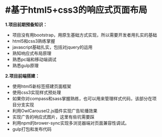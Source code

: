 #基于html5+css3的响应式页面布局
========================================

**1.项目前期预备知识：**
   * 项目没有用bootstrap，用原生基础方式实现，所以需要开发者用扎实的基础
   * html5和css3熟练掌握
   * javascript基础扎实，包括对jquery的运用
   * 熟知响应式布局原理
   * 熟悉pc端和移动端调试
   * 熟悉gulp原理

**2.项目前端搭建：**
   * 使用html5新标签搭建页面框架
   * 使用css3实现样式预处理
   * 如果你对compass和sass掌握熟练，也可以用来管理样式代码，该部分在项目分支实现
   * 利用OwlCarousel2.js插件实现广告轮播效果
   * 实现广告的响应式图片，这里有些坑需要踩
   * 利用npm的brower-sync实现多浏览器端对页面兼容性调试。
   * gulp打包和发布代码

